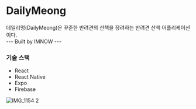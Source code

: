 
# DailyMeong 

데일리멍(DailyMeong)은 꾸준한 반려견의 산책을 장려하는 반려견 산책 어플리케이션이다.  
--- Built by IMNOW ---

### 기술 스택
- React  
- React Native  
- Expo  
- Firebase

![IMG_1154 2](https://user-images.githubusercontent.com/70079416/156920856-8a77f86d-0574-4675-9083-9ba5ba1f4bca.jpg)
